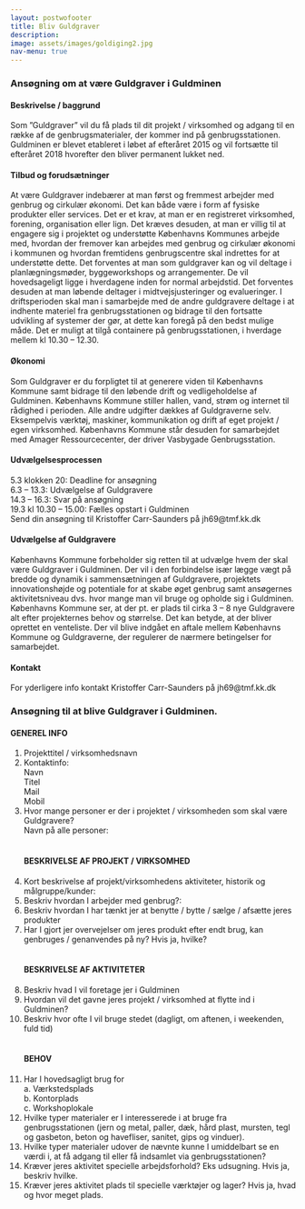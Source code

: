 ```yaml
---
layout: postwofooter
title: Bliv Guldgraver
description:
image: assets/images/goldiging2.jpg
nav-menu: true
---
```


<h3>Ansøgning om at være Guldgraver i Guldminen</h3>

<h4>Beskrivelse / baggrund</h4>
Som ”Guldgraver” vil du få plads til dit projekt / virksomhed og adgang til en række af de genbrugsmaterialer, der kommer ind på genbrugsstationen.
Guldminen er blevet etableret i løbet af efteråret 2015 og vil fortsætte til efteråret 2018 hvorefter den bliver permanent lukket ned.

<h4>Tilbud og forudsætninger</h4>
At være Guldgraver indebærer at man først og fremmest arbejder med genbrug og cirkulær økonomi. Det kan både være i form af fysiske produkter eller services. Det er et krav, at man er en registreret virksomhed, forening, organisation eller lign. Det kræves desuden, at man er villig til at engagere sig i projektet og understøtte Københavns Kommunes arbejde med, hvordan der fremover kan arbejdes med genbrug og cirkulær økonomi i kommunen og hvordan fremtidens genbrugscentre skal indrettes for at understøtte dette.
Det forventes at man som guldgraver kan og vil deltage i planlægningsmøder, byggeworkshops og arrangementer. De vil hovedsageligt ligge i hverdagene inden for normal arbejdstid.
Det forventes desuden at man løbende deltager i midtvejsjusteringer og evalueringer.
I driftsperioden skal man i samarbejde med de andre guldgravere deltage i at indhente materiel fra genbrugsstationen og bidrage til den fortsatte udvikling af systemer der gør, at dette kan foregå på den bedst mulige måde. Det er muligt at tilgå containere på genbrugsstationen, i hverdage mellem kl 10.30 – 12.30.

<h4>Økonomi</h4>
Som Guldgraver er du forpligtet til at generere viden til Københavns Kommune samt bidrage til den løbende drift og vedligeholdelse af Guldminen.
Københavns Kommune stiller hallen, vand, strøm og internet til rådighed i perioden.
Alle andre udgifter dækkes af Guldgraverne selv. Eksempelvis værktøj, maskiner, kommunikation og drift af eget projekt / egen virksomhed.
Københavns Kommune står desuden for samarbejdet med Amager Ressourcecenter, der driver Vasbygade Genbrugsstation.

<h4>Udvælgelsesprocessen</h4>
5.3 klokken 20: Deadline for ansøgning <br />
6.3 – 13.3: Udvælgelse af Guldgravere<br />
14.3 – 16.3: Svar på ansøgning<br />
19.3 kl 10.30 – 15.00: Fælles opstart i Guldminen<br />
Send din ansøgning til Kristoffer Carr-Saunders på jh69@tmf.kk.dk


<h4>Udvælgelse af Guldgravere</h4>
Københavns Kommune forbeholder sig retten til at udvælge hvem der skal være Guldgraver i Guldminen. Der vil i den forbindelse især lægge vægt på bredde og dynamik i sammensætningen af Guldgravere, projektets innovationshøjde og potentiale for at skabe øget genbrug samt ansøgernes aktivitetsniveau dvs. hvor mange man vil bruge og opholde sig i Guldminen.
Københavns Kommune ser, at der pt. er plads til cirka 3 – 8 nye Guldgravere alt efter projekternes behov og størrelse. Det kan betyde, at der bliver oprettet en venteliste.
Der vil blive indgået en aftale mellem Københavns Kommune og Guldgraverne, der regulerer de nærmere betingelser for samarbejdet.

<h4>Kontakt</h4>
For yderligere info kontakt Kristoffer Carr-Saunders på jh69@tmf.kk.dk

<h3>Ansøgning til at blive Guldgraver i Guldminen. </h3>

<div class="8u$ 12u$(small)">
<h4>  GENEREL INFO</h4>
		<ol>
			<li>Projekttitel / virksomhedsnavn</li>
			<li>Kontaktinfo:<br />
			Navn<br />
			Titel<br />
			Mail<br />
			Mobil
			</li>
			<li>Hvor mange personer er der i projektet / virksomheden som skal være Guldgravere? <br />
Navn på alle personer:<br />
<br /></li>

<h4>BESKRIVELSE AF PROJEKT / VIRKSOMHED</h4>
			<li>Kort beskrivelse af projekt/virksomhedens aktiviteter, historik og målgruppe/kunder:</li>
			<li>Beskriv hvordan I arbejder med genbrug?:</li>
			<li>Beskriv hvordan I har tænkt jer at benytte / bytte / sælge / afsætte jeres produkter</li>
			<li>Har I gjort jer overvejelser om jeres produkt efter endt brug, kan genbruges / genanvendes på ny? Hvis ja, hvilke? <br />
			<br /></li>
<h4>BESKRIVELSE AF AKTIVITETER</h4>
			<li>Beskriv hvad I vil foretage jer i Guldminen</li>
			<li>Hvordan vil det gavne jeres projekt / virksomhed at flytte ind i Guldminen?</li>
			<li>Beskriv hvor ofte I vil bruge stedet (dagligt, om aftenen, i weekenden, fuld tid)<br />
			<br /></li>
<h4>BEHOV</h4>
			<li>Har I hovedsagligt brug for<br />
a.	Værkstedsplads<br />
b.	Kontorplads<br />
c.	Workshoplokale
			</li>
			<li>Hvilke typer materialer er I interesserede i at bruge fra genbrugsstationen (jern og metal, paller, dæk, hård plast, mursten, tegl og gasbeton, beton og havefliser, sanitet, gips og vinduer).</li>
			<li>Hvilke typer materialer udover de nævnte kunne I umiddelbart se en værdi i, at få adgang til eller få indsamlet via genbrugsstationen?</li>
			<li>Kræver jeres aktivitet specielle arbejdsforhold? Eks udsugning. Hvis ja, beskriv hvilke.</li>
			<li>Kræver jeres aktivitet plads til specielle værktøjer og lager? Hvis ja, hvad og hvor meget plads.</li>
		</ol>

</div>
